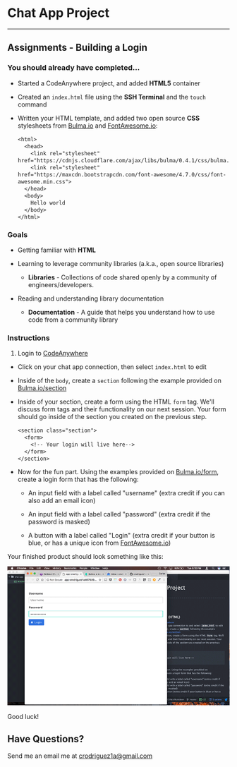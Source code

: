 # Chat App Project
---
## Assignments - Building a Login

### You should already have completed...
- Started a CodeAnywhere project, and added **HTML5** container

- Created an `index.html` file using the **SSH Terminal** and the `touch` command

- Written your HTML template, and added two open source **CSS** stylesheets from [Bulma.io](http://Bulma.io/) and [FontAwesome.io](http://fontawesome.io/):

      <html>
        <head>
          <link rel="stylesheet" href="https://cdnjs.cloudflare.com/ajax/libs/bulma/0.4.1/css/bulma.min.css">
          <link rel="stylesheet" href="https://maxcdn.bootstrapcdn.com/font-awesome/4.7.0/css/font-awesome.min.css">
        </head>
        <body>
          Hello world
        </body>
      </html>

### Goals
- Getting familiar with **HTML**

- Learning to leverage community libraries (a.k.a., open source libraries)

  - **Libraries** - Collections of code shared openly by a community of engineers/developers.


- Reading and understanding library documentation

  - **Documentation** - A guide that helps you understand how to use code from a community library

### Instructions

  1. Login to [CodeAnywhere](http://codeanywhere.com)

  - Click on your chat app connection, then select `index.html` to edit

  - Inside of the `body`, create a `section` following the example provided on [Bulma.io/section](http://bulma.io/documentation/layout/section/)

  - Inside of your section, create a form using the HTML `form` tag. We'll discuss form tags and their functionality on our next session. Your form should go inside of the section you created on the previous step.

        <section class="section">
          <form>
            <!-- Your login will live here-->
          </form>
        </section>

  - Now for the fun part. Using the examples provided on [Bulma.io/form](http://bulma.io/documentation/elements/form/), create a login form that has the following:

    - An input field with a label called "username" (extra credit if you can also add an email icon)

    - An input field with a label called "password" (extra credit if the password is masked)

    - A button with a label called "Login" (extra credit if your button is blue, or has a unique icon from [FontAwesome.io](http://fontawesome.io/))


Your finished product should look something like this:

<img src="login.gif" />

Good luck!

## Have Questions?

Send me an email me at <a href="mailto:crodriguez1a@gmail.com">crodriguez1a@gmail.com</a>

